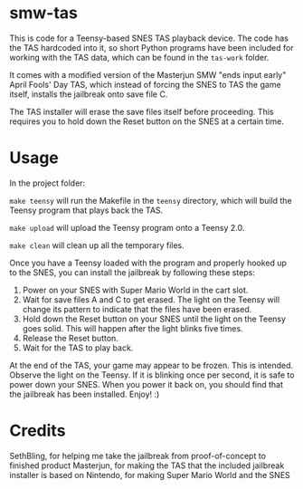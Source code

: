 # smw-tas
This is code for a Teensy-based SNES TAS playback device. The code has the TAS hardcoded into it,
so short Python programs have been included for working with the TAS data, which can be found in
the `tas-work` folder.

It comes with a modified version of the Masterjun SMW "ends input early" April Fools' Day TAS,
which instead of forcing the SNES to TAS the game itself, installs the jailbreak onto save file C.

The TAS installer will erase the save files itself before proceeding. This requires you to hold down
the Reset button on the SNES at a certain time.

# Usage
In the project folder:

`make teensy` will run the Makefile in the `teensy` directory, which will build the Teensy program
that plays back the TAS.

`make upload` will upload the Teensy program onto a Teensy 2.0.

`make clean` will clean up all the temporary files.

Once you have a Teensy loaded with the program and properly hooked up to the SNES, you can install
the jailbreak by following these steps:

1. Power on your SNES with Super Mario World in the cart slot.
2. Wait for save files A and C to get erased. The light on the Teensy will change its pattern to indicate that the files have been erased.
3. Hold down the Reset button on your SNES until the light on the Teensy goes solid. This will happen after the light blinks five times.
4. Release the Reset button.
5. Wait for the TAS to play back.

At the end of the TAS, your game may appear to be frozen. This is intended. Observe the light on the
Teensy. If it is blinking once per second, it is safe to power down your SNES. When you power it back
on, you should find that the jailbreak has been installed. Enjoy! :)

# Credits
SethBling, for helping me take the jailbreak from proof-of-concept to finished product
Masterjun, for making the TAS that the included jailbreak installer is based on
Nintendo, for making Super Mario World and the SNES
